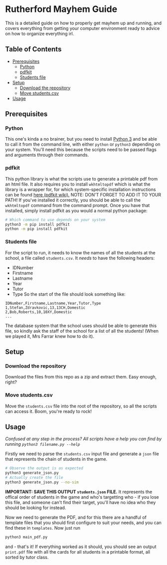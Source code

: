 # Rutherford Mayhem Guide

This is a detailed guide on how to properly get mayhem up and running, and covers everything from getting your computer environment ready to advice on how to organize everything irl.

## Table of Contents

- [Prerequisites](#prerequisites)
    - [Python](#python)
    - [pdfkit](#pdfkit)
    - [Students file](#students-file)
- [Setup](#setup)
    - [Download the repository](#download-the-repository)
    - [Move students.csv](#move-students.csv)
- [Usage](#usage)

## Prerequisites

### Python
This one's kinda a no brainer, but you need to install [Python 3](https://www.python.org/) and be able to call it from the command line, with either `python` or `python3` depending on your system. You'll need this because the scripts need to be passed flags and arguments through their commands.

### pdfkit
This python library is what the scripts use to generate a printable pdf from an html file. It also requires you to install `wkhtmltopdf` which is what the library is a wrapper for, for which system-specific installation instructions can be found [here (pdfkit wiki).](https://github.com/JazzCore/python-pdfkit/wiki/Installing-wkhtmltopdf) NOTE: DON'T FORGET TO ADD IT TO YOUR PATH! If you've installed it correctly, you should be able to call the `wkhtmltopdf` command from the command prompt. Once you have that installed, simply install pdfkit as you would a normal python package:
```bash
# Which command to use depends on your system
python3 -m pip install pdfkit
python -m pip install pdfkit
```

### Students file
For the script to run, it needs to know the names of all the students at the school, a file called `students.csv`. It *needs* to have the following headers:
- IDNumber
- Firstname
- Lastname
- Year
- Tutor
- Type
So the start of the file should look something like:
```csv
IDNumber,Firstname,Lastname,Year,Tutor,Type
1,Stefan,Zdravkovic,13,13CH,Domestic
2,Bob,Roberts,10,10XY,Domestic
...
```
The database system that the school uses should be able to generate this file, so kindly ask the staff of the school for a list of all the students! (When we played it, Mrs Farrar knew how to do it).

## Setup

### Download the repository

Download the files from this repo as a zip and extract them. Easy enough, right?

### Move students.csv

Move the `students.csv` file into the root of the repository, so all the scripts can access it. Boom, you're ready to rock!

## Usage

_Confused at any step in the process? All scripts have a help you can find by running `python3 filename.py --help`_

Firstly we need to parse the `students.csv` input file and generate a `json` file that represents the chain of students in the game.

```bash
# Observe the output is as expected
python3 generate_json.py
# Actually create the file
python3 generate_json.py --no-sim
```

**IMPORTANT: SAVE THIS OUTPUT `students.json` FILE.** It represents the offical order of students in the game and who's targetting who - if you lose this file, and someone can't find their target, you'll have no idea who they should be looking for instead.

Now we need to generate the PDF, and for this there are a handful of template files that you should first configure to suit your needs, and you can find these in `templates`. Now just run

```bash
python3 main_pdf.py
```

and - that's it! If everything worked as it should, you should see an output `print.pdf` file with all the cards for all students in a printable format, all sorted by tutor class.
